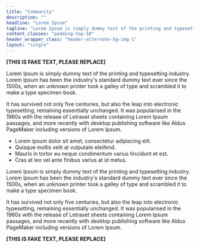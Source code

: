 ```yaml
---
title: "Community"
description: ""
headline: "Lorem Ipsum"
tagline: "Lorem Ipsum is simply dummy text of the printing and typesetting industry."
content_classes: "padding-top-50"
header_wrapper_class: "header-alternate-bg-img-1"
layout: "single"
---
```


**[THIS IS FAKE TEXT, PLEASE REPLACE]**

Lorem Ipsum is simply dummy text of the printing and typesetting industry. Lorem Ipsum has been the industry's standard dummy text ever since the 1500s, when an unknown printer took a galley of type and scrambled it to make a type specimen book. 

It has survived not only five centuries, but also the leap into electronic typesetting, remaining essentially unchanged. It was popularised in the 1960s with the release of Letraset sheets containing Lorem Ipsum passages, and more recently with desktop publishing software like Aldus PageMaker including versions of Lorem Ipsum.

* Lorem ipsum dolor sit amet, consectetur adipiscing elit.
* Quisque mollis velit at vulputate eleifend.
* Mauris in tortor eu neque condimentum varius tincidunt et est.
* Cras at leo vel ante finibus varius at id metus.

Lorem Ipsum is simply dummy text of the printing and typesetting industry. Lorem Ipsum has been the industry's standard dummy text ever since the 1500s, when an unknown printer took a galley of type and scrambled it to make a type specimen book. 

It has survived not only five centuries, but also the leap into electronic typesetting, remaining essentially unchanged. It was popularised in the 1960s with the release of Letraset sheets containing Lorem Ipsum passages, and more recently with desktop publishing software like Aldus PageMaker including versions of Lorem Ipsum.

**[THIS IS FAKE TEXT, PLEASE REPLACE]**
